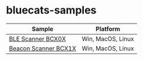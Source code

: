 # bluecats-samples

Sample      | Platform
------------|---------
[BLE Scanner BCX0X](https://github.com/bluecats/bluecats-samples/tree/master/BleScanner) | Win, MacOS, Linux
[Beacon Scanner BCX1X](https://github.com/bluecats/bluecats-samples/tree/master/BeaconScanner) | Win, MacOS, Linux
